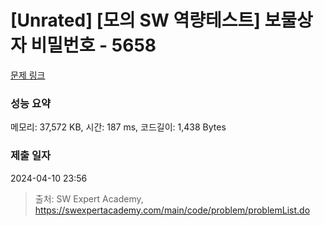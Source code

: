 # [Unrated] [모의 SW 역량테스트] 보물상자 비밀번호 - 5658 

[문제 링크](https://swexpertacademy.com/main/code/problem/problemDetail.do?contestProbId=AWXRUN9KfZ8DFAUo) 

### 성능 요약

메모리: 37,572 KB, 시간: 187 ms, 코드길이: 1,438 Bytes

### 제출 일자

2024-04-10 23:56



> 출처: SW Expert Academy, https://swexpertacademy.com/main/code/problem/problemList.do